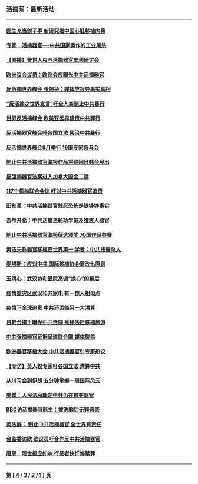 ### 活摘网：最新活动
---
#### [医生充当刽子手 新研究揭中国心脏移植内幕](../../pages/nf5883/n13772291.md?11050430) 
#### [专家：活摘器官──中共国家运作的工业屠杀](../../pages/nf5883/n13761178.md?11050430) 
#### [【直播】普世人权与活摘器官牟利研讨会](../../pages/nf5883/n13425146.md?11050430) 
#### [欧洲议会议员：欧议会应曝光中共活摘器官](../../pages/nf5883/n13336571.md?11050430) 
#### [反活摘世界峰会 张锦华：媒体应报导事实真相](../../pages/nf5883/n13278502.md?11050430) 
#### [“反活摘之世界宣言”吁全人类制止中共暴行](../../pages/nf5883/n13259730.md?11050430) 
#### [世界反活摘峰会 欧美亚医界谴责中共罪行](../../pages/nf5883/n13253550.md?11050430) 
#### [反活摘器官峰会吁各国立法 惩治中共暴行](../../pages/nf5883/n13245052.md?11050430) 
#### [反活摘世界峰会9月举行 19国专家将与会](../../pages/nf5883/n13201492.md?11050430) 
#### [制止中共活摘器官海报作品将巡回日韩台展出](../../pages/nf5883/n13177791.md?11050430) 
#### [反强摘器官法案进入加拿大国会二读](../../pages/nf5883/n13033450.md?11050430) 
#### [117个机构联合会议 吁对中共活摘器官追责](../../pages/nf5883/n12775087.md?11050430) 
#### [田秋堇：中共活摘器官残忍恐怖是铁铮铮事实](../../pages/nf5883/n12702148.md?11050430) 
#### [吾尔开希：中共活摘法轮功学员及维族人器官](../../pages/nf5883/n12693197.md?11050430) 
#### [制止中共活摘器官海报征选颁奖 70国作品参赛](../../pages/nf5883/n12692050.md?11050430) 
#### [黄洁夫称器官移植要世界第一 学者：中共按需杀人](../../pages/nf5883/n12572329.md?11050430) 
#### [麦塔斯：应对中共 国际移植协会需改七原则](../../pages/nf5883/n12514711.md?11050430) 
#### [玉清心：武汉协和医院高调“换心”的幕后](../../pages/nf5883/n12298730.md?11050430) 
#### [疫情重灾区武汉和苏家屯 有一惊人相似点](../../pages/nf5883/n12150824.md?11050430) 
#### [疫情下全球追责 中共还面临另一大清算](../../pages/nf5883/n12070397.md?11050430) 
#### [日韩台携手曝光中共活摘 推修法阻移植旅游](../../pages/nf5883/n11712046.md?11050430) 
#### [中共强摘器官证据呈递联合国 媒体聚焦](../../pages/nf5883/n11546426.md?11050430) 
#### [欧洲器官移植大会 中共活摘器官引专家热议](../../pages/nf5883/n11539095.md?11050430) 
#### [【专访】英人权专家吁各国立法 清算中共](../../pages/nf5883/n11367315.md?11050430) 
#### [从川习会到伊朗 五分钟掌握一周国际风云](../../pages/nf5883/n11338520.md?11050430) 
#### [美媒：人民法庭裁定中共仍在掠夺器官](../../pages/nf5883/n11334897.md?11050430) 
#### [BBC访活摘器官医生：被洗脑后无罪恶感](../../pages/nf5883/n11335935.md?11050430) 
#### [英法庭： 制止中共活摘器官 全世界有责任](../../pages/nf5883/n11330691.md?11050430) 
#### [台监委访欧 欧议员吁合作反中共活摘器官](../../pages/nf5883/n11109190.md?11050430) 
#### [唐恩：现世报应如响 行恶者快忏悔赎罪](../../pages/nf5883/n11104016.md?11050430) 

---
#### 第 [ [4](./4.md?11050430) / [3](./3.md?11050430) / [2](./2.md?11050430) / [1](./1.md?11050430) ] 页
